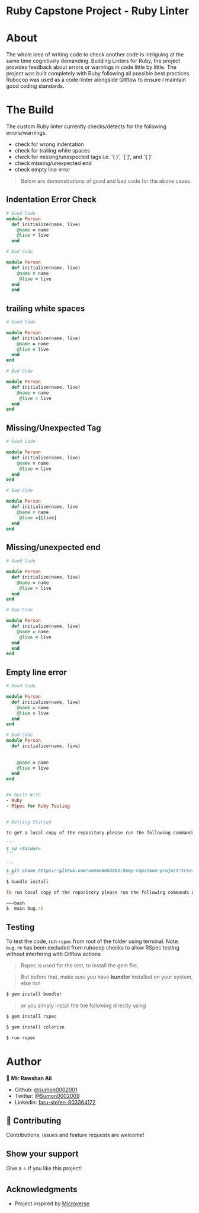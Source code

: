 # Ruby Capstone Project - Ruby Linter



# About 

The whole idea of writing code to check another code is intriguing at the same time cognitively demanding. 
Building Linters for Ruby, the project provides feedback about errors or warnings in code little by little. 
The project was built completely with Ruby following all possible best practices. Rubocop was used as a code-linter alongside Gitflow to ensure I maintain good coding standards.


# The Build
The custom Ruby linter currently checks/detects for the following errors/warnings.
- check for wrong indentation
- check for trailing white spaces
- check for missing/unexpected tags i.e. '( )', '[ ]', and '{ }'
- check missing/unexpected end
- check empty line error

> Below are demonstrations of good and bad code for the above cases. 

## Indentation Error Check
~~~ruby
# Good Code
module Person
  def initialize(name, live)
    @name = name 
    @live = live
  end

# Bad Code

module Person
  def initialize(name, live)
    @name = name
     @live = live
  end
  end
~~~

## trailing white spaces

~~~ruby
# Good Code

module Person
  def initialize(name, live)
    @name = name
    @live = live
  end
end

# Bad Code

module Person
  def initialize(name, live)
    @name = name
     @live = live
  end
end
~~~

## Missing/Unexpected Tag
~~~ruby
# Good Code

module Person
  def initialize(name, live)
    @name = name
     @live = live
  end
end

# Bad Code

module Person
  def initialize(name, live
    @name = name
     @live =[[live]
  end
end
~~~

## Missing/unexpected end
~~~ruby
# Good Code

module Person
  def initialize(name, live)
    @name = name
     @live = live
  end
end

# Bad Code

module Person
  def initialize(name, live)
    @name = name
     @live = live
  end
  end
end
~~~

## Empty line error
~~~ruby
# Good Code

module Person
  def initialize(name, live)
    @name = name
    @live = live
  end
end

# Bad Code
module Person
  def initialize(name, live)
    
    
    @name = name
    @live = live
  end
end


## Built With
- Ruby
- RSpec for Ruby Testing


# Getting Started

To get a local copy of the repository please run the following commands on your terminal:

```
$ cd <folder>
```

```
$ git clone https://github.com/sumon0002001/Ruby-Capstone-project/tree/feature-branch
```
$ bundle install

To run local copy of the repository please run the following commands on your terminal:

~~~bash
$  main bug.rb
~~~


## Testing

To test the code, run `rspec` from root of the folder using terminal.
Note: `bug.rb` has been excluded from rubocop checks to allow RSpec testing without interfering with Gitflow actions

> Rspec is used for the test, to install the gem file,

> But before that, make sure you have **bundler** installed on your system, else run

~~~bash
$ gem install bundler 
~~~

> or you simply install the the following directly using 

~~~bash
$ gem install rspec 
~~~

~~~bash
$ gem install colorize 
~~~


~~~bash
$ run rspec
~~~



# Author

👤 **Mir Rawshan Ali**

- Github: [@sumon0002001](https://github.com/sumon0002001)
- Twitter: [@Sumon0002009](https://twitter.com/Sumon0002009)
- Linkedin: [faru-stefen-803364172](https://www.linkedin.com/in/faru-stefen-803364172/)


## 🤝 Contributing

Contributions, issues and feature requests are welcome!

## Show your support

Give a ⭐️ if you like this project!

## Acknowledgments

- Project inspired by [Microverse](https://www.microverse.org)
